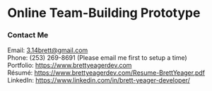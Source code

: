 # Online Team-Building Prototype

### Contact Me

Email: 3.14brett@gmail.com
<br/>Phone: (253) 269-8691 (Please email me first to setup a time)
<br/>Portfolio: https://www.brettyeagerdev.com
<br/>Résumé: https://www.brettyeagerdev.com/Resume-BrettYeager.pdf
<br/>LinkedIn: https://www.linkedin.com/in/brett-yeager-developer/
